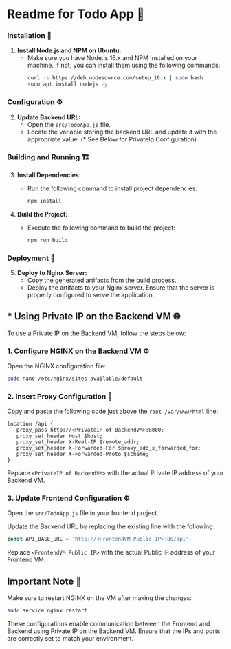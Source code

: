 # Readme for Todo App 📝

### Installation 🚀

1. **Install Node.js and NPM on Ubuntu:**
   - Make sure you have Node.js 16.x and NPM installed on your machine. If not, you can install them using the following commands:
     ```bash
     curl -s https://deb.nodesource.com/setup_16.x | sudo bash
     sudo apt install nodejs -y
     ```

### Configuration ⚙️

2. **Update Backend URL:**
   - Open the `src/TodoApp.js` file.
   - Locate the variable storing the backend URL and update it with the appropriate value. (* See Below for PrivateIp Configuration)

### Building and Running 🏗️

3. **Install Dependencies:**
   - Run the following command to install project dependencies:
     ```bash
     npm install
     ```

4. **Build the Project:**
   - Execute the following command to build the project:
     ```bash
     npm run build
     ```

### Deployment 🚀

5. **Deploy to Nginx Server:**
   - Copy the generated artifacts from the build process.
   - Deploy the artifacts to your Nginx server. Ensure that the server is properly configured to serve the application.

## * Using Private IP on the Backend VM 🌐

To use a Private IP on the Backend VM, follow the steps below:

### 1. Configure NGINX on the Backend VM ⚙️

Open the NGINX configuration file:

```bash
sudo nano /etc/nginx/sites-available/default
```

### 2. Insert Proxy Configuration 🔄

Copy and paste the following code just above the `root /var/www/html` line:

```nginx
location /api {
   proxy_pass http://<PrivateIP of BackendVM>:8000;
   proxy_set_header Host $host;
   proxy_set_header X-Real-IP $remote_addr;
   proxy_set_header X-Forwarded-For $proxy_add_x_forwarded_for;
   proxy_set_header X-Forwarded-Proto $scheme;
}
```

Replace `<PrivateIP of BackendVM>` with the actual Private IP address of your Backend VM.

### 3. Update Frontend Configuration ⚙️

Open the `src/TodoApp.js` file in your frontend project.

Update the Backend URL by replacing the existing line with the following:

```javascript
const API_BASE_URL = 'http://<FrontendVM Public IP>:80/api';
```

Replace `<FrontendVM Public IP>` with the actual Public IP address of your Frontend VM.

## Important Note 📌

Make sure to restart NGINX on the VM after making the changes:

```bash
sudo service nginx restart
```

These configurations enable communication between the Frontend and Backend using Private IP on the Backend VM. Ensure that the IPs and ports are correctly set to match your environment.
